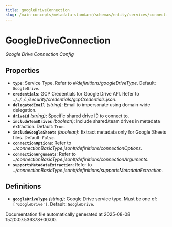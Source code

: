 ```yaml
---
title: googleDriveConnection
slug: /main-concepts/metadata-standard/schemas/entity/services/connections/drive/googledriveconnection
---
```


# GoogleDriveConnection

*Google Drive Connection Config*

## Properties

- **`type`**: Service Type. Refer to *#/definitions/googleDriveType*. Default: `GoogleDrive`.
- **`credentials`**: GCP Credentials for Google Drive API. Refer to *../../../../security/credentials/gcpCredentials.json*.
- **`delegatedEmail`** *(string)*: Email to impersonate using domain-wide delegation.
- **`driveId`** *(string)*: Specific shared drive ID to connect to.
- **`includeTeamDrives`** *(boolean)*: Include shared/team drives in metadata extraction. Default: `True`.
- **`includeGoogleSheets`** *(boolean)*: Extract metadata only for Google Sheets files. Default: `False`.
- **`connectionOptions`**: Refer to *../connectionBasicType.json#/definitions/connectionOptions*.
- **`connectionArguments`**: Refer to *../connectionBasicType.json#/definitions/connectionArguments*.
- **`supportsMetadataExtraction`**: Refer to *../connectionBasicType.json#/definitions/supportsMetadataExtraction*.
## Definitions

- **`googleDriveType`** *(string)*: Google Drive service type. Must be one of: `['GoogleDrive']`. Default: `GoogleDrive`.


Documentation file automatically generated at 2025-08-08 15:20:07.536378+00:00.
